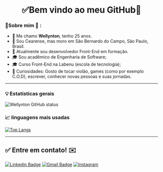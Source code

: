 <h1 align="center"> 
	✅Bem vindo ao meu GitHub🚀
</h1>

### 👦Sobre mim :seedling: : 
- 👋 Me chamo **Wellynton**, tenho 25 anos.
- 📌  Sou Cearense, mas moro em São Bernardo do Campo, São Paulo, Brasil.
- 💼 Atualmente sou desenvolvedor Front-End em formação.
- 🎓 Sou acadêmico de Engenharia de Software;
- 🎓 Curso Front-End na Labenu (escola de tecnologia);
- 🔭 Curiosidades: Gosto de tocar violão, games (como por exemplo C.O.D), escrever, conhecer novas pessoas e suas jornadas. 

<hr>

### :bulb:  Estatísticas gerais 
 
![Wellynton GitHub status](https://github-readme-stats.vercel.app/api?username=wellbenicio&show_icons=true&theme=dracula)

### 📈  linguagens mais usadas 
[![Top Langs](https://github-readme-stats.vercel.app/api/top-langs/?username=wellbenicio&layout=compact)](https://github.com/anuraghazra/github-readme-stats)

<hr>

## ✅ Entre em contato! ✉️

[![Linkedin Badge](https://img.shields.io/badge/-LinkedIn-blue?style=flat-square&logo=Linkedin&logoColor=white&link=https://linkedin.com/in/brunoluiss)](https://www.linkedin.com/in/ericksonlopesdev/)
 [![Gmail Badge](https://img.shields.io/badge/-ofc.erickson@gmail.com-c14438?style=flat-square&logo=Gmail&logoColor=white&link=mailto:vmeazevedo@gmail.com)](mailto:ofc.erickson@gmail.com)
 [![Instagram](https://img.shields.io/badge/-Instagram-E4405F?&logo=Instagram&logoColor=FFFFFF)](https://www.instagram.com/erickson.lds/)
